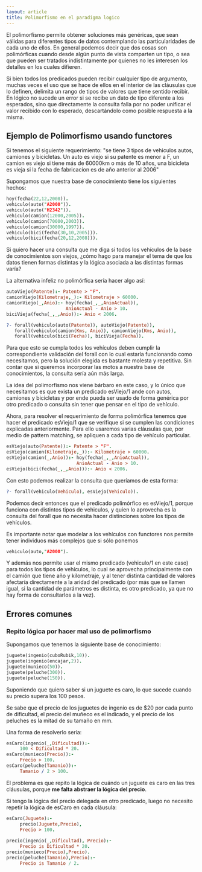 ```yaml
---
layout: article
title: Polimorfismo en el paradigma logico
---
```


El polimorfismo permite obtener soluciones más genéricas, que sean válidas para diferentes tipos de datos contemplando las particularidades de cada uno de ellos. En general podemos decir que dos cosas son polimórficas cuando desde algún punto de vista comparten un tipo, o sea que pueden ser tratados indistintamente por quienes no les interesen los detalles en los cuales difieren.

Si bien todos los predicados pueden recibir cualquier tipo de argumento, muchas veces el uso que se hace de ellos en el interior de las cláusulas que lo definen, delimita un rango de tipos de valores que tiene sentido recibir. En lógico no sucede un error si se recibe un dato de tipo diferente a los esperados, sino que directamente la consulta falla por no poder unificar el valor recibido con lo esperado, descartándolo como posible respuesta a la misma.

Ejemplo de Polimorfismo usando functores
----------------------------------------

Si tenemos el siguiente requerimiento: "se tiene 3 tipos de vehiculos autos, camiones y bicicletas. Un auto es viejo si su patente es menor a F, un camion es viejo si tiene más de 60000km o más de 10 años, una bicicleta es vieja si la fecha de fabricacion es de año anterior al 2006"

Supongamos que nuestra base de conocimiento tiene los siguientes hechos:

```Prolog
hoy(fecha(22,12,2008)).
vehiculo(auto("A2000")).
vehiculo(auto("H2342")).
vehiculo(camion(12000,2005)).
vehiculo(camion(70000,2003)).
vehiculo(camion(30000,1997)).
vehiculo(bici(fecha(30,10,2005))).
vehiculo(bici(fecha(20,12,2008))).
```

Si quiero hacer una consulta que me diga si todos los vehículos de la base de conocimientos son viejos, ¿cómo hago para manejar el tema de que los datos tienen formas distintas y la lógica asociada a las distintas formas varía?

La alternativa infeliz no polimórfica sería hacer algo así:

```Prolog
autoViejo(Patente):- Patente > "F".
camionViejo(Kilometraje,_):- Kilometraje > 60000.
camionViejo(_,Anio):- hoy(fecha(_,_,AnioActual)),
                      AnioActual - Anio > 10.
biciVieja(fecha(_,_,Anio)):- Anio < 2006.

?- forall(vehiculo(auto(Patente)), autoViejo(Patente)),
   forall(vehiculo(camion(Kms, Anio)), camionViejo(Kms, Anio)),
   forall(vehiculo(bici(Fecha)), biciVieja(Fecha)).
```

Para que esto se cumpla todos los vehículos deben cumplir la correspondiente validación del forall con lo cual estaría funcionando como necesitamos, pero la solución elegida es bastante molesta y repetitiva. Sin contar que si queremos incorporar las motos a nuestra base de conocimientos, la consulta sería aún más larga.

La idea del polimorfismo nos viene bárbaro en este caso, y lo único que necesitamos es que exista un predicado esViejo/1 ande con autos, camiones y bicicletas y por ende pueda ser usado de forma genérica por otro predicado o consulta sin tener que pensar en el tipo de vehículo.

Ahora, para resolver el requerimiento de forma polimórfica tenemos que hacer el predicado esViejo/1 que se verifique si se cumplen las condiciones explicadas anteriormente. Para ello usaremos varias cláusulas que, por medio de pattern matching, se apliquen a cada tipo de vehículo particular.

```Prolog
esViejo(auto(Patente)):- Patente > "F".
esViejo(camion(Kilometraje,_)):- Kilometraje > 60000.
esViejo(camion(_,Anio)):- hoy(fecha(_,_,AnioActual)),
                          AnioActual - Anio > 10.
esViejo(bici(fecha(_,_,Anio))):- Anio < 2006.
```

Con esto podemos realizar la consulta que queríamos de esta forma:

```Prolog
?- forall(vehiculo(Vehiculo), esViejo(Vehiculo)).
```

Podemos decir entonces que el predicado polimórfico es esViejo/1, porque funciona con distintos tipos de vehiculos, y quien lo aprovecha es la consulta del forall que no necesita hacer distinciones sobre los tipos de vehículos.

Es importante notar que modelar a los vehículos con functores nos permite tener individuos más complejos que si sólo ponemos

```Prolog
vehiculo(auto,"A2000").
```

Y además nos permite usar el mismo predicado (vehiculo/1 en este caso) para todos los tipos de vehículos, lo cual se aprovecha principalmente con el camión que tiene año y kilometraje, y al tener distinta cantidad de valores afectaría directamente a la aridad del predicado (por más que se llamen igual, si la cantidad de parámetros es distinta, es otro predicado, ya que no hay forma de consultarlos a la vez).

## Errores comunes

### Repito lógica por hacer mal uso de polimorfismo

Supongamos que tenemos la siguiente base de conocimiento:

```Prolog
juguete(ingenio(cuboRubik,10)).
juguete(ingenio(encajar,2)).
juguete(munieco(50)).
juguete(peluche(300)).
juguete(peluche(150)).
```

Suponiendo que quiero saber si un juguete es caro, lo que sucede cuando su precio supera los 100 pesos.

Se sabe que el precio de los juguetes de ingenio es de $20 por cada punto de dificultad, el precio del muñeco es el indicado, y el precio de los peluches es la mitad de su tamaño en mm.

Una forma de resolverlo sería:

```Prolog
esCaro(ingenio(_,Dificultad)):-
     100 < Dificultad * 20.
esCaro(munieco(Precio)):- 
     Precio > 100.
esCaro(peluche(Tamanio)):-
     Tamanio / 2 > 100.
```

El problema es que repito la lógica de cuándo un juguete es caro en las tres cláusulas, porque **me falta abstraer la lógica del precio**.

Si tengo la lógica del precio delegada en otro predicado, luego no necesito repetir la lógica de esCaro en cada cláusula:

```Prolog
esCaro(Juguete):-
     precio(Juguete,Precio),
     Precio > 100.
     
precio(ingenio(_,Dificultad), Precio):-
     Precio is Dificultad * 20.
precio(munieco(Precio),Precio).
precio(peluche(Tamanio),Precio):-
     Precio is Tamanio / 2.
```
